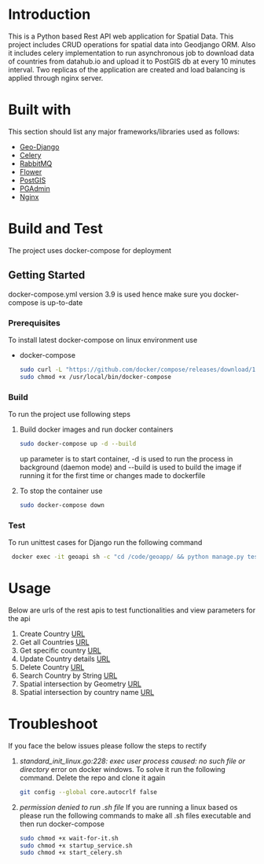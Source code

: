 # Introduction 
This is a Python based Rest API web application for Spatial Data. This project includes CRUD operations for spatial data into Geodjango ORM. Also it includes celery implementation to run asynchronous job to download data of countries from datahub.io and upload it to PostGIS db at every 10 minutes interval. Two replicas of the application are created and load balancing is applied through nginx server.

# Built with
This section should list any major frameworks/libraries used as follows:

* [Geo-Django](https://docs.djangoproject.com/en/4.0/ref/contrib/gis/tutorial/)
* [Celery](https://docs.celeryq.dev/en/stable/index.html)
* [RabbitMQ](https://www.rabbitmq.com/)
* [Flower](https://flower.readthedocs.io/en/latest/)
* [PostGIS](https://postgis.net/)
* [PGAdmin](https://www.pgadmin.org/)
* [Nginx](https://www.nginx.com/)

# Build and Test
The project uses docker-compose for deployment 

<!-- GETTING STARTED -->
## Getting Started
docker-compose.yml version 3.9 is used hence make sure you docker-compose is up-to-date

### Prerequisites

To install latest docker-compose on linux environment use
* docker-compose
  ```sh
  sudo curl -L "https://github.com/docker/compose/releases/download/1.29.2/docker-compose-$(uname -s)-$(uname -m)" -o /usr/local/bin/docker-compose
  sudo chmod +x /usr/local/bin/docker-compose
  ```

### Build

To run the project use following steps

1. Build docker images and run docker containers
   ```sh
   sudo docker-compose up -d --build
   ```
   up parameter is to start container, -d is used to run the process in background (daemon mode) and --build is used to build the image if running it for the first time or changes made to dockerfile
   
2. To stop the container use
   ```sh
   sudo docker-compose down
   ```

### Test

To run unittest cases for Django run the following command

  ```sh
   docker exec -it geoapi sh -c "cd /code/geoapp/ && python manage.py test"
   ```
<!-- USAGE EXAMPLES -->
# Usage
Below are urls of the rest apis to test functionalities and view parameters for the api

1. Create Country
   [URL](http://localhost:1337/api/create/)
2. Get all Countries
   [URL](http://localhost:1337/api/fetchall/)
3. Get specific country
   [URL](http://localhost:1337/api/getcountry/)
4. Update Country details
   [URL](http://localhost:1337/api/update/)
5. Delete Country
   [URL](http://localhost:1337/api/delete/)
6. Search Country by String
   [URL](http://localhost:1337/api/search/)
7. Spatial intersection by Geometry
   [URL](http://localhost:1337/api/sgeomquery)
8. Spatial intersection by country name
   [URL](http://localhost:1337/api/squerybycountry)
   
<!-- USAGE EXAMPLES -->
# Troubleshoot
If you face the below issues please follow the steps to rectify
1. *standard_init_linux.go:228: exec user process caused: no such file or directory* error on docker windows.
   To solve it run the following command. Delete the repo and clone it again 
   ```sh
   git config --global core.autocrlf false
   ```
2. *permission denied to run .sh file*
   If you are running a linux based os please run the following commands to make all .sh files executable and then run docker-compose
   ```sh
   sudo chmod +x wait-for-it.sh
   sudo chmod +x startup_service.sh
   sudo chmod +x start_celery.sh
   ```
